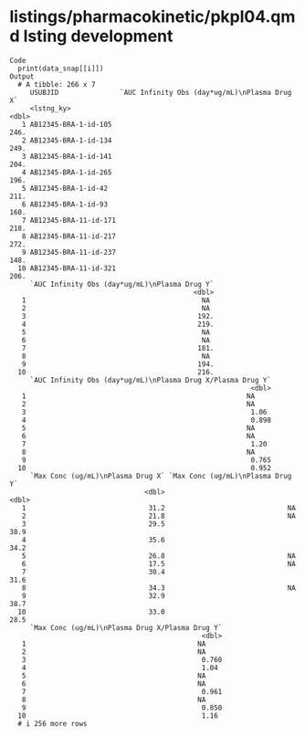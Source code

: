 # listings/pharmacokinetic/pkpl04.qmd lsting development

    Code
      print(data_snap[[i]])
    Output
      # A tibble: 266 x 7
         USUBJID               `AUC Infinity Obs (day*ug/mL)\nPlasma Drug X`
         <lstng_ky>                                                    <dbl>
       1 AB12345-BRA-1-id-105                                           246.
       2 AB12345-BRA-1-id-134                                           249.
       3 AB12345-BRA-1-id-141                                           204.
       4 AB12345-BRA-1-id-265                                           196.
       5 AB12345-BRA-1-id-42                                            211.
       6 AB12345-BRA-1-id-93                                            160.
       7 AB12345-BRA-11-id-171                                          218.
       8 AB12345-BRA-11-id-217                                          272.
       9 AB12345-BRA-11-id-237                                          148.
      10 AB12345-BRA-11-id-321                                          206.
         `AUC Infinity Obs (day*ug/mL)\nPlasma Drug Y`
                                                 <dbl>
       1                                           NA 
       2                                           NA 
       3                                          192.
       4                                          219.
       5                                           NA 
       6                                           NA 
       7                                          181.
       8                                           NA 
       9                                          194.
      10                                          216.
         `AUC Infinity Obs (day*ug/mL)\nPlasma Drug X/Plasma Drug Y`
                                                               <dbl>
       1                                                      NA    
       2                                                      NA    
       3                                                       1.06 
       4                                                       0.898
       5                                                      NA    
       6                                                      NA    
       7                                                       1.20 
       8                                                      NA    
       9                                                       0.765
      10                                                       0.952
         `Max Conc (ug/mL)\nPlasma Drug X` `Max Conc (ug/mL)\nPlasma Drug Y`
                                     <dbl>                             <dbl>
       1                              31.2                              NA  
       2                              21.8                              NA  
       3                              29.5                              38.9
       4                              35.6                              34.2
       5                              26.8                              NA  
       6                              17.5                              NA  
       7                              30.4                              31.6
       8                              34.3                              NA  
       9                              32.9                              38.7
      10                              33.0                              28.5
         `Max Conc (ug/mL)\nPlasma Drug X/Plasma Drug Y`
                                                   <dbl>
       1                                          NA    
       2                                          NA    
       3                                           0.760
       4                                           1.04 
       5                                          NA    
       6                                          NA    
       7                                           0.961
       8                                          NA    
       9                                           0.850
      10                                           1.16 
      # i 256 more rows

